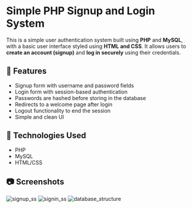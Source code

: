 # Simple PHP Signup and Login System

This is a simple user authentication system built using **PHP** and **MySQL**, with a basic user interface styled using **HTML and CSS**. It allows users to **create an account (signup)** and **log in securely** using their credentials.

## 🔐 Features

- Signup form with username and password fields
- Login form with session-based authentication
- Passwords are hashed before storing in the database
- Redirects to a welcome page after login
- Logout functionality to end the session
- Simple and clean UI

## 🧰 Technologies Used

- PHP
- MySQL
- HTML/CSS

## 📷 Screenshots
![signup_ss](https://github.com/user-attachments/assets/f16c735e-795b-45ea-a4dc-26cc833c51f4)
![signin_ss](https://github.com/user-attachments/assets/86f847d6-4385-4a15-8543-843f84818b1b)
![database_structure](https://github.com/user-attachments/assets/bd92938c-cb61-4640-856e-84f5b7b9c08e)
